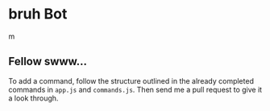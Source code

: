 # bruh Bot
m

## Fellow swww...
To add a command, follow the structure outlined in the already completed commands in ```app.js``` and ```commands.js```. Then send me a pull request to give it a look through.
